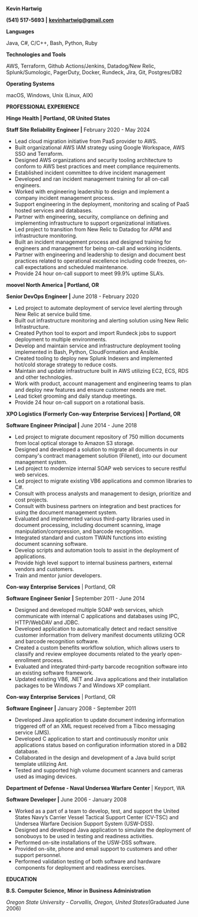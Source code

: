 **Kevin Hartwig**

**(541) 517-5693 |** [**kevinhartwig@gmail.com**](mailto:kevinhartwig@gmail.com)

**Languages** 

Java, C#, C/C++, Bash, Python, Ruby 

**Technologies and Tools**

AWS, Terraform, Github Actions/Jenkins, Datadog/New Relic, Splunk/Sumologic, PagerDuty, Docker, Rundeck, Jira, Git, Postgres/DB2

**Operating Systems**

   macOS, Windows, Unix (Linux, AIX)

**PROFESSIONAL EXPERIENCE**

**Hinge Health | Portland, OR United States**

**Staff Site Reliability Engineer |** February 2020 - May 2024

- Lead cloud migration initiative from PaaS provider to AWS.
- Built organizational AWS IAM strategy using Google Workspace, AWS SSO and Terraform. 
- Designed AWS organizations and security tooling architecture to conform to AWS best practices and meet compliance requirements.
- Established incident committee to drive incident management 
- Developed and ran incident management training for all on-call engineers.
- Worked with engineering leadership to design and implement a company incident management process.
- Support engineering in the deployment, monitoring and scaling of PaaS hosted services and databases.
- Partner with engineering, security, compliance on defining and implementing infrastructure to support organizational initiatives. 
- Led project to transition from New Relic to Datadog for APM and infrastructure monitoring. 
- Built an incident management process and designed training for engineers and management for being on-call and working incidents.
- Partner with engineering and leadership to design and document best practices related to operational excellence including code freezes, on-call expectations and scheduled maintenance.
- Provide 24 hour on-call support to meet 99.9% uptime SLA’s. 

**moovel North America | Portland, OR**

**Senior DevOps Engineer |** June 2018 - February 2020

- Led project to automate deployment of service level alerting through New Relic at service build time. 
- Built out infrastructure monitoring and alerting solution using New Relic Infrastructure.
- Created Python tool to export and import Rundeck jobs to support deployment to multiple environments.
- Develop and maintain service and infrastructure deployment tooling implemented in Bash, Python, CloudFormation and Ansible.
- Created tooling to deploy new Splunk Indexers and implemented hot/cold storage strategy to reduce costs.
- Maintain and update infrastructure built in AWS utilizing EC2, ECS, RDS and other technologies. 
- Work with product, account management and engineering teams to plan and deploy new features and ensure customer needs are met.
- Lead ticket grooming and daily standup meetings. 
- Provide 24 hour on-call support on a rotational basis.

**XPO Logistics (Formerly Con-way Enterprise Services) | Portland, OR**

**Software Engineer Principal |** June 2014 - June 2018

- Led project to migrate document repository of 750 million documents from local optical storage to Amazon S3 storage. 
- Designed and developed a solution to migrate all documents in our company's contract management solution (Filenet), into our document management system.
- Led project to modernize internal SOAP web services to secure restful web services. 
- Led project to migrate existing VB6 applications and common libraries to C#. 
- Consult with process analysts and management to design, prioritize and cost projects.
- Consult with business partners on integration and best practices for using the document management system. 
- Evaluated and implemented various third-party libraries used in document processing, including document scanning, image manipulation/compression, and barcode recognition.
- Integrated standard and custom TWAIN functions into existing document scanning software.
- Develop scripts and automation tools to assist in the deployment of applications.
- Provide high level support to internal business partners, external vendors and customers.
- Train and mentor junior developers.

**Con-way Enterprise Services** | Portland, OR

**Software Engineer Senior** **|** September 2011 - June 2014

- Designed and developed multiple SOAP web services, which communicate with internal C applications and databases using IPC, HTTP/WebDAV and JDBC.
- Developed application to automatically detect and redact sensitive customer information from delivery manifest documents utilizing OCR and barcode recognition software.
- Created a custom benefits workflow solution, which allows users to classify and review employee documents related to the yearly open-enrollment process.
- Evaluated and integrated third-party barcode recognition software into an existing software framework.
- Updated existing VB6, .NET and Java applications and their installation packages to be Windows 7 and Windows XP compliant.

**Con-way Enterprise Services** | Portland, OR

**Software Engineer** **|** January 2008 - September 2011

- Developed Java application to update document indexing information triggered off of an XML request received from a Tibco messaging service (JMS).
- Developed C application to start and continuously monitor unix applications status based on configuration information stored in a DB2 database.
- Collaborated in the design and development of a Java build script template utilizing Ant. 
- Tested and supported high volume document scanners and cameras used as imaging devices.

**Department of Defense - Naval Undersea Warfare Center** | Keyport, WA

**Software Developer |** June 2006 - January 2008

- Worked as a part of a team to develop, test, and support the United States Navy’s Carrier Vessel Tactical Support Center (CV-TSC) and Undersea Warfare Decision Support System (USW-DSS).
- Designed and developed Java application to simulate the deployment of sonobuoys to be used in testing and readiness activities.
- Performed on-site installations of the USW-DSS software.
- Provided on-site, phone and email support to customers and other support personnel.
- Performed validation testing of both software and hardware components for deployment and readiness exercises.

**EDUCATION**

**B.S. Computer Science,** **Minor in Business Administration** 

*Oregon State University - Corvallis, Oregon, United States*(Graduated June 2006)